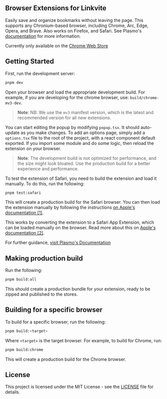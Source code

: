## Browser Extensions for Linkvite

Easily save and organize bookmarks without leaving the page. This supports any Chronium-based browser, including Chrome, Arc, Edge, Opera, and Brave. Also works on Firefox, and Safari. See Plasmo's [documentation](https://docs.plasmo.com/framework/workflows/faq#what-are-the-officially-supported-browser-targets) for more information.

Currently only available on the [Chrome Web Store](https://chromewebstore.google.com/detail/linkvite/jdkkldhichblefcaiogghmmiijcacadn)

## Getting Started

First, run the development server:

```bash
pnpm dev
```

Open your browser and load the appropriate development build. For example, if you are developing for the chrome browser, use: `build/chrome-mv3-dev`. 

<!-- note -->
> **Note**: NB: We use the `mv3` manifest version, which is the latest and recommended version for all new extensions.

You can start editing the popup by modifying `popup.tsx`. It should auto-update as you make changes. To add an options page, simply add a `options.tsx` file to the root of the project, with a react component default exported. If you import some module and do some logic, then reload the extension on your browser.

> **Note**: The development build is not optimized for performance, and the size might look bloated. Use the production build for a better experience and performance.

To test the extension of Safari, you need to build the extension and load it manually. To do this, run the following:

```bash
pnpm test:safari
```

This will create a production build for the Safari browser. You can then load the extension manually by following the instructions [on Apple's documentation [1]](https://developer.apple.com/documentation/safariservices/safari_app_extensions/building_a_safari_app_extension).

This works by converting the extension to a Safari App Extension, which can be loaded manually on the browser. Read more about this on [Apple's documentation [2]](https://developer.apple.com/documentation/safariservices/safari_web_extensions/converting_a_web_extension_for_safari).


For further guidance, [visit Plasmo's Documentation](https://docs.plasmo.com/)

## Making production build

Run the following:

```bash
pnpm build:all
```

This should create a production bundle for your extension, ready to be zipped and published to the stores.

## Building for a specific browser

To build for a specific browser, run the following:

```bash
pnpm build:<target>
```

Where `<target>` is the target browser. For example, to build for Chrome, run:

```bash
pnpm build:chrome
```

This will create a production build for the Chrome browser.

## License

This project is licensed under the MIT License - see the [LICENSE](LICENSE) file for details.